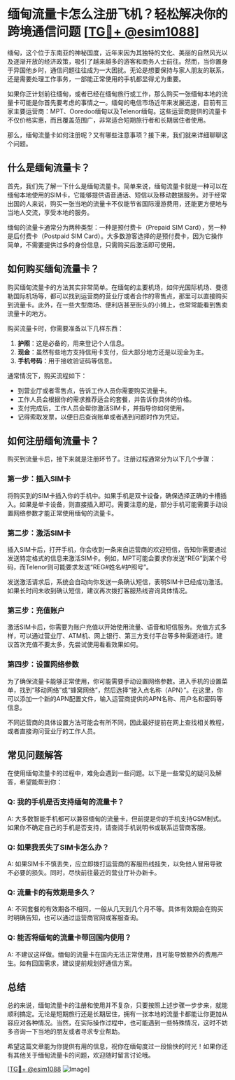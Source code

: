 # 缅甸流量卡怎么注册飞机？轻松解决你的跨境通信问题 [[TG💪+ @esim1088](https://t.me/s/esim1088)]

缅甸，这个位于东南亚的神秘国度，近年来因为其独特的文化、美丽的自然风光以及逐渐开放的经济政策，吸引了越来越多的游客和商务人士前往。然而，当你置身于异国他乡时，通信问题往往成为一大困扰。无论是想要保持与家人朋友的联系，还是需要处理工作事务，一部能正常使用的手机都显得尤为重要。

如果你正计划前往缅甸，或者已经在缅甸旅行或工作，那么购买一张缅甸本地的流量卡可能是你首先要考虑的事情之一。缅甸的电信市场近年来发展迅速，目前有三家主要运营商：MPT、Ooredoo缅甸以及Telenor缅甸。这些运营商提供的流量卡不仅价格实惠，而且覆盖范围广，非常适合短期旅行者和长期居住者使用。

那么，缅甸流量卡如何注册呢？又有哪些注意事项？接下来，我们就来详细聊聊这个问题。

## 什么是缅甸流量卡？

首先，我们先了解一下什么是缅甸流量卡。简单来说，缅甸流量卡就是一种可以在缅甸本地使用的SIM卡，它能够提供语音通话、短信以及移动数据服务。对于经常出国的人来说，购买一张当地的流量卡不仅能节省国际漫游费用，还能更方便地与当地人交流，享受本地的服务。

缅甸的流量卡通常分为两种类型：一种是预付费卡（Prepaid SIM Card），另一种是后付费卡（Postpaid SIM Card）。大多数游客选择的是预付费卡，因为它操作简单，不需要提供过多的身份信息，只需购买后激活即可使用。

## 如何购买缅甸流量卡？

购买缅甸流量卡的方法其实非常简单。在缅甸的主要机场，如仰光国际机场、曼德勒国际机场等，都可以找到运营商的营业厅或者合作的零售点，那里可以直接购买到流量卡。此外，在一些大型商场、便利店甚至街头的小摊上，也常常能看到售卖流量卡的地方。

购买流量卡时，你需要准备以下几样东西：

1. **护照**：这是必备的，用来登记个人信息。
2. **现金**：虽然有些地方支持信用卡支付，但大部分地方还是以现金为主。
3. **手机号码**：用于接收验证码等信息。

通常情况下，购买流程如下：
- 到营业厅或者零售点，告诉工作人员你需要购买流量卡。
- 工作人员会根据你的需求推荐适合的套餐，并告诉你具体的价格。
- 支付完成后，工作人员会帮你激活SIM卡，并指导你如何使用。
- 记得索取发票，以便日后查询账单或者遇到问题时作为凭证。

## 如何注册缅甸流量卡？

购买到流量卡后，接下来就是注册环节了。注册过程通常分为以下几个步骤：

### 第一步：插入SIM卡

将购买到的SIM卡插入你的手机中。如果手机是双卡设备，确保选择正确的卡槽插入。如果是单卡设备，则直接插入即可。需要注意的是，部分手机可能需要手动设置网络参数才能正常使用缅甸的流量卡。

### 第二步：激活SIM卡

插入SIM卡后，打开手机，你会收到一条来自运营商的欢迎短信，告知你需要通过发送特定格式的信息来激活SIM卡。例如，MPT可能会要求你发送“REG”到某个号码，而Telenor则可能要求发送“REG#姓名#护照号”。

发送激活请求后，系统会自动向你发送一条确认短信，表明SIM卡已经成功激活。如果长时间未收到确认短信，建议再次拨打客服热线咨询具体情况。

### 第三步：充值账户

激活SIM卡后，你需要为账户充值以开始使用流量、语音和短信服务。充值方式多样，可以通过营业厅、ATM机、网上银行、第三方支付平台等多种渠道进行。建议首次充值不要太多，先尝试使用看看效果如何。

### 第四步：设置网络参数

为了确保流量卡能够正常使用，你可能需要手动设置网络参数。进入手机的设置菜单，找到“移动网络”或“蜂窝网络”，然后选择“接入点名称（APN）”。在这里，你可以添加一个新的APN配置文件，输入运营商提供的APN名称、用户名和密码等信息。

不同运营商的具体设置方法可能会有所不同，因此最好提前在网上查找相关教程，或者直接询问营业厅的工作人员。

## 常见问题解答

在使用缅甸流量卡的过程中，难免会遇到一些问题。以下是一些常见的疑问及解答，希望能帮到你：

### Q: 我的手机是否支持缅甸的流量卡？
A: 大多数智能手机都可以兼容缅甸的流量卡，但前提是你的手机支持GSM制式。如果你不确定自己的手机是否支持，请查阅手机说明书或联系运营商客服。

### Q: 如果我丢失了SIM卡怎么办？
A: 如果SIM卡不慎丢失，应立即拨打运营商的客服热线挂失，以免他人冒用导致不必要的损失。同时，尽快前往最近的营业厅补办新卡。

### Q: 流量卡的有效期是多久？
A: 不同套餐的有效期各不相同，一般从几天到几个月不等。具体有效期会在购买时明确告知，也可以通过运营商官网或客服查询。

### Q: 能否将缅甸的流量卡带回国内使用？
A: 不建议这样做。缅甸的流量卡在国内无法正常使用，且可能导致额外的费用产生。如有回国需求，建议提前规划好通信方案。

## 总结

总的来说，缅甸流量卡的注册和使用并不复杂，只要按照上述步骤一步步来，就能顺利搞定。无论是短期旅行还是长期居住，拥有一张本地的流量卡都能让你更加从容应对各种情况。当然，在实际操作过程中，也可能遇到一些特殊情况，这时不妨多咨询一下当地的朋友或者寻求专业帮助。

希望这篇文章能为你提供有用的信息，祝你在缅甸度过一段愉快的时光！如果你还有其他关于缅甸流量卡的问题，欢迎随时留言讨论哦。

[[TG💪+ @esim1088](https://t.me/s/esim1088) ![Image](https://i.postimg.cc/4NQfJmqS/Snipaste-2025-05-13-00-14-12.png)]